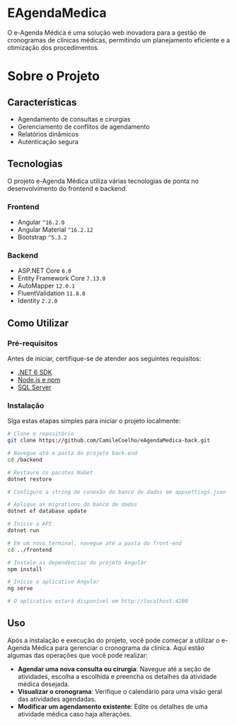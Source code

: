 # EAgendaMedica

O e-Agenda Médica é uma solução web inovadora para a gestão de cronogramas de clínicas médicas, permitindo um planejamento eficiente e a otimização dos procedimentos.

# Sobre o Projeto

## Características

- Agendamento de consultas e cirurgias
- Gerenciamento de conflitos de agendamento
- Relatórios dinâmicos
- Autenticação segura

## Tecnologias

O projeto e-Agenda Médica utiliza várias tecnologias de ponta no desenvolvimento do frontend e backend.

### Frontend

- Angular `^16.2.0`
- Angular Material `^16.2.12`
- Bootstrap `^5.3.2`

### Backend

- ASP.NET Core `6.0`
- Entity Framework Core `7.13.0`
- AutoMapper `12.0.1`
- FluentValidation `11.8.0`
- Identity `2.2.0`

## Como Utilizar

### Pré-requisitos

Antes de iniciar, certifique-se de atender aos seguintes requisitos:

- [.NET 6 SDK](https://dotnet.microsoft.com/download)
- [Node.js e npm](https://nodejs.org/en/download/)
- [SQL Server](https://www.microsoft.com/en-us/sql-server/sql-server-downloads)

### Instalação

Siga estas etapas simples para iniciar o projeto localmente:

```bash
# Clone o repositório
git clone https://github.com/CamileCoelho/eAgendaMedica-back.git

# Navegue até a pasta do projeto back-end
cd /backend

# Restaure os pacotes NuGet
dotnet restore

# Configure a string de conexão do banco de dados em appsettings.json

# Aplique as migrations do banco de dados
dotnet ef database update

# Inicie a API
dotnet run

# Em um novo terminal, navegue até a pasta do front-end
cd ../frontend

# Instale as dependências do projeto Angular
npm install

# Inicie o aplicativo Angular
ng serve

# O aplicativo estará disponível em http://localhost:4200 
```
## Uso

Após a instalação e execução do projeto, você pode começar a utilizar o e-Agenda Médica para gerenciar o cronograma da clínica. Aqui estão algumas das operações que você pode realizar:

- **Agendar uma nova consulta ou cirurgia**: Navegue até a seção de atividades, escolha a escolhida e preencha os detalhes da atividade médica desejada.
- **Visualizar o cronograma**: Verifique o calendário para uma visão geral das atividades agendadas.
- **Modificar um agendamento existente**: Edite os detalhes de uma atividade médica caso haja alterações.
